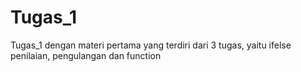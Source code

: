 # Tugas_1
Tugas_1 dengan materi pertama yang terdiri dari 3 tugas, yaitu ifelse penilaian, pengulangan dan function
